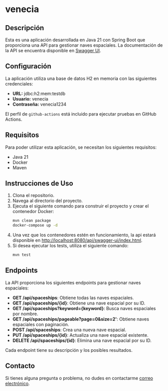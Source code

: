 # venecia
## Descripción

Esta es una aplicación desarrollada en Java 21 con Spring Boot que proporciona una API para gestionar naves espaciales. La documentación de la API se encuentra disponible en [Swagger UI](http://localhost:8080/api/swagger-ui/index.html).

## Configuración

La aplicación utiliza una base de datos H2 en memoria con las siguientes credenciales:

- **URL:** jdbc:h2:mem:testdb
- **Usuario:** venecia
- **Contraseña:** venecia1234

El perfil de `github-actions` está incluido para ejecutar pruebas en GitHub Actions.

## Requisitos

Para poder utilizar esta aplicación, se necesitan los siguientes requisitos:

- Java 21
- Docker
- Maven

## Instrucciones de Uso

1. Clona el repositorio.
2. Navega al directorio del proyecto.
3. Ejecuta el siguiente comando para construir el proyecto y crear el contenedor Docker:
    ```bash
    mvn clean package
    docker-compose up -d
    ```
4. Una vez que los contenedores estén en funcionamiento, la api estará disponible en [http://localhost:8080/api/swagger-ui/index.html](http://localhost:8080/api/swagger-ui/index.html).
5. Si desea ejecutar los tests, utiliza el siguiente comando:
    ```bash
    mvn test
    ```
    


## Endpoints

La API proporciona los siguientes endpoints para gestionar naves espaciales:

- **GET /api/spaceships**: Obtiene todas las naves espaciales.
- **GET /api/spaceships/{id}**: Obtiene una nave espacial por su ID.
- **GET /api/spaceships?keyword={keyword}**: Busca naves espaciales por nombre.
- **GET /api/spaceships/pageable?page=0&size=2'**: Obtiene naves espaciales con paginación.
- **POST /api/spaceships**: Crea una nueva nave espacial.
- **PUT /api/spaceships/{id}**: Actualiza una nave espacial existente.
- **DELETE /api/spaceships/{id}**: Elimina una nave espacial por su ID.

Cada endpoint tiene su descripción y los posibles resultados.

## Contacto

Si tienes alguna pregunta o problema, no dudes en contactarme [correo electrónico](mailto:julioflores781@gmail.com).
